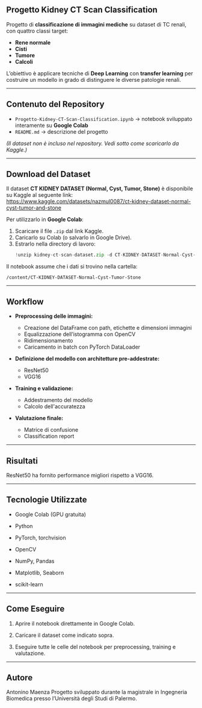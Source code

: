 ## Progetto Kidney CT Scan Classification 

Progetto di **classificazione di immagini mediche** su dataset di TC renali, con quattro classi target:  

- **Rene normale**  
- **Cisti**  
- **Tumore**  
- **Calcoli**  

L’obiettivo è applicare tecniche di **Deep Learning** con **transfer learning** per costruire un modello in grado di distinguere le diverse patologie renali.  

---

## Contenuto del Repository  

- `Progetto-Kidney-CT-Scan-Classification.ipynb` → notebook sviluppato interamente su **Google Colab**  
- `README.md` → descrizione del progetto  

*(Il dataset non è incluso nel repository. Vedi sotto come scaricarlo da Kaggle.)*  

---

## Download del Dataset  

Il dataset **CT KIDNEY DATASET (Normal, Cyst, Tumor, Stone)** è disponibile su Kaggle al seguente link: 
https://www.kaggle.com/datasets/nazmul0087/ct-kidney-dataset-normal-cyst-tumor-and-stone 
 

Per utilizzarlo in **Google Colab**:  

1. Scaricare il file `.zip` dal link Kaggle.  
2. Caricarlo su Colab (o salvarlo in Google Drive).  
3. Estrarlo nella directory di lavoro:  
   ```python
   !unzip kidney-ct-scan-dataset.zip -d CT-KIDNEY-DATASET-Normal-Cyst-Tumor-Stone

Il notebook assume che i dati si trovino nella cartella:

 ```
/content/CT-KIDNEY-DATASET-Normal-Cyst-Tumor-Stone
 ```

---

## Workflow

- **Preprocessing delle immagini:**

  - Creazione del DataFrame con path, etichette e dimensioni immagini 
  - Equalizzazione dell’istogramma con OpenCV
  - Ridimensionamento
  - Caricamento in batch con PyTorch DataLoader

- **Definizione del modello con architetture pre-addestrate:**
  - ResNet50
  - VGG16

- **Training e validazione:**
  - Addestramento del modello
  - Calcolo dell'accuratezza

- **Valutazione finale:**
  - Matrice di confusione
  - Classification report

---

## Risultati

ResNet50 ha fornito performance migliori rispetto a VGG16.

---

## Tecnologie Utilizzate
- Google Colab (GPU gratuita)

- Python

- PyTorch, torchvision

- OpenCV

- NumPy, Pandas

- Matplotlib, Seaborn

- scikit-learn

---

## Come Eseguire
1. Aprire il notebook direttamente in Google Colab.

2. Caricare il dataset come indicato sopra.

3. Eseguire tutte le celle del notebook per preprocessing, training e valutazione.

---

## Autore
Antonino Maenza
Progetto sviluppato durante la magistrale in Ingegneria Biomedica presso l’Università degli Studi di Palermo.
